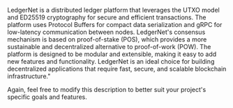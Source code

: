 LedgerNet is a distributed ledger platform that leverages the UTXO model and ED25519 cryptography for secure and efficient transactions. The platform uses Protocol Buffers for compact data serialization and gRPC for low-latency communication between nodes. LedgerNet's consensus mechanism is based on proof-of-stake (POS), which provides a more sustainable and decentralized alternative to proof-of-work (POW). The platform is designed to be modular and extensible, making it easy to add new features and functionality. LedgerNet is an ideal choice for building decentralized applications that require fast, secure, and scalable blockchain infrastructure."

Again, feel free to modify this description to better suit your project's specific goals and features.
